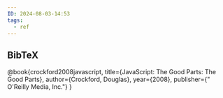 ```yaml
---
ID: 2024-08-03-14:53
tags:
  - ref
---
```

## BibTeX

@book{crockford2008javascript,
  title={JavaScript: The Good Parts: The Good Parts},
  author={Crockford, Douglas},
  year={2008},
  publisher={" O'Reilly Media, Inc."}
}